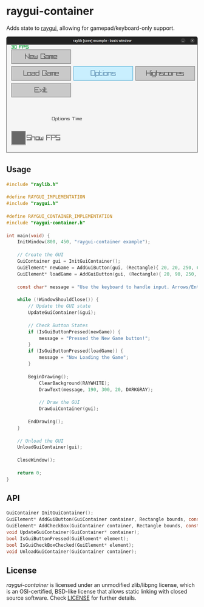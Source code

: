 # raygui-container

Adds state to [raygui](https://github.com/raysan5/raygui), allowing for gamepad/keyboard-only support.

![raygui-container example](example/raygui-container-example.png)

## Usage

``` c
#include "raylib.h"

#define RAYGUI_IMPLEMENTATION
#include "raygui.h"

#define RAYGUI_CONTAINER_IMPLEMENTATION
#include "raygui-container.h"

int main(void) {
    InitWindow(800, 450, "raygui-container example");

    // Create the GUI
    GuiContainer gui = InitGuiContainer();
    GuiElement* newGame = AddGuiButton(gui, (Rectangle){ 20, 20, 250, 60 }, "New Game");
    GuiElement* loadGame = AddGuiButton(gui, (Rectangle){ 20, 90, 250, 60 }, "Load Game");
    
    const char* message = "Use the keyboard to handle input. Arrows/Enter";

    while (!WindowShouldClose()) {
        // Update the GUI state
        UpdateGuiContainer(&gui);

        // Check Button States
        if (IsGuiButtonPressed(newGame)) {
            message = "Pressed the New Game button!";
        }
        if (IsGuiButtonPressed(loadGame)) {
            message = "Now Loading the Game";
        }

        BeginDrawing();
            ClearBackground(RAYWHITE);
            DrawText(message, 190, 300, 20, DARKGRAY);

            // Draw the GUI
            DrawGuiContainer(gui);

        EndDrawing();
    }

    // Unload the GUI
    UnloadGuiContainer(gui);

    CloseWindow();

    return 0;
}
```

## API

``` c
GuiContainer InitGuiContainer();
GuiElement* AddGuiButton(GuiContainer container, Rectangle bounds, const char* text);
GuiElement* AddCheckBox(GuiContainer container, Rectangle bounds, const char* text, bool checked);
void UpdateGuiContainer(GuiContainer* container);
bool IsGuiButtonPressed(GuiElement* element);
bool IsGuiCheckBoxChecked(GuiElement* element);
void UnloadGuiContainer(GuiContainer container);
```

## License

*raygui-container* is licensed under an unmodified zlib/libpng license, which is an OSI-certified, BSD-like license that allows static linking with closed source software. Check [LICENSE](LICENSE) for further details.
